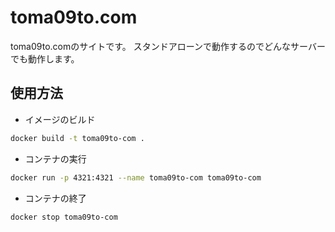 # toma09to.com

toma09to.comのサイトです。
スタンドアローンで動作するのでどんなサーバーでも動作します。

## 使用方法

- イメージのビルド
```sh
docker build -t toma09to-com .
```

- コンテナの実行
```sh
docker run -p 4321:4321 --name toma09to-com toma09to-com
```

- コンテナの終了
```sh
docker stop toma09to-com
```